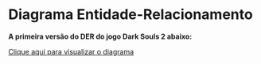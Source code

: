 # Diagrama Entidade-Relacionamento

**A primeira versão do DER do jogo Dark Souls 2 abaixo:**

[Clique aqui para visualizar o diagrama](https://viewer.diagrams.net/?tags=%7B%7D&lightbox=1&highlight=0000ff&edit=_blank&layers=1&nav=1&title=DiagramaDarkSouls#Uhttps://drive.google.com/uc?id=18V9Tj_dEBkVzC4G2tYHJ0KF50rk1GImC&export=download)

